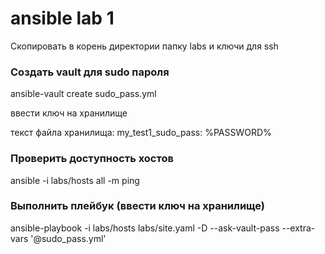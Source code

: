 # ansible lab 1

Скопировать в корень директории папку labs и ключи для ssh

### Создать vault для sudo пароля
>
ansible-vault create sudo_pass.yml
>
ввести ключ на хранилище
>
текст файла хранилища:
my_test1_sudo_pass: %PASSWORD%

### Проверить доступность хостов
>
ansible -i labs/hosts all -m ping

### Выполнить плейбук (ввести ключ на хранилище)
>
ansible-playbook -i labs/hosts labs/site.yaml -D --ask-vault-pass --extra-vars '@sudo_pass.yml'
